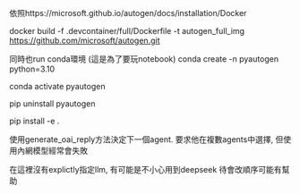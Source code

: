 依照https://microsoft.github.io/autogen/docs/installation/Docker

docker build -f .devcontainer/full/Dockerfile -t autogen_full_img https://github.com/microsoft/autogen.git


同時也run conda環境 (這是為了要玩notebook)
conda create -n pyautogen python=3.10

conda activate pyautogen

pip uninstall pyautogen

pip install -e .

使用generate_oai_reply方法決定下一個agent.
要求他在複數agents中選擇, 但使用內網模型經常會失敗

在這裡沒有explictly指定llm, 有可能是不小心用到deepseek
待會改順序可能有幫助